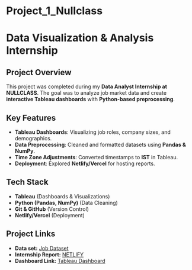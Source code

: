 # Project_1_Nullclass

# Data Visualization & Analysis Internship  

##  Project Overview  
This project was completed during my **Data Analyst Internship at NULLCLASS**. The goal was to analyze job market data and create **interactive Tableau dashboards** with **Python-based preprocessing**.  

##  Key Features  
- **Tableau Dashboards**: Visualizing job roles, company sizes, and demographics.  
- **Data Preprocessing**: Cleaned and formatted datasets using **Pandas & NumPy**.  
- **Time Zone Adjustments**: Converted timestamps to **IST** in Tableau.  
- **Deployment**: Explored **Netlify/Vercel** for hosting reports.  

## Tech Stack  
- **Tableau** (Dashboards & Visualizations)  
- **Python (Pandas, NumPy)** (Data Cleaning)  
- **Git & GitHub** (Version Control)  
- **Netlify/Vercel** (Deployment)  

##  Project Links  
-  **Data set:** [Job Dataset](https://www.kaggle.com/datasets/ravindrasinghrana/job-description-dataset/data)
-  **Internship Report:** [NETLIFY](https://nullclass-project1-jobportal.netlify.app/)  
-  **Dashboard Link:** [Tableau Dashboard](https://public.tableau.com/app/profile/ritika.kumari1463/viz/Project_119-03-2025/Project_1_Dashboard)

 
